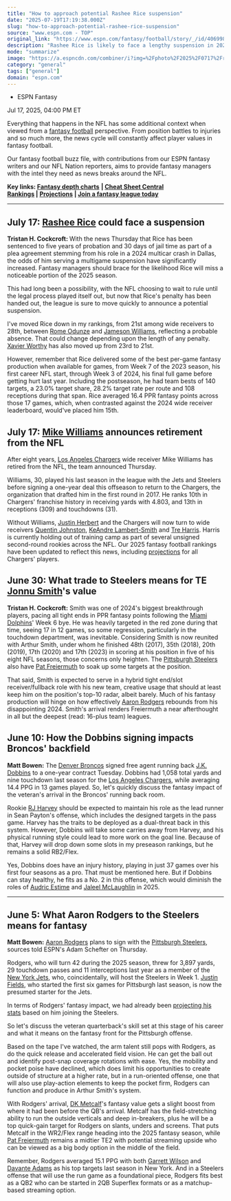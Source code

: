 ```yaml
---
title: "How to approach potential Rashee Rice suspension"
date: "2025-07-19T17:19:38.000Z"
slug: "how-to-approach-potential-rashee-rice-suspension"
source: "www.espn.com - TOP"
original_link: "https://www.espn.com/fantasy/football/story/_/id/40699880/fantasy-football-injuries-position-battles-nfl-news-analysis"
description: "Rashee Rice is likely to face a lengthy suspension in 2025."
mode: "summarize"
image: "https://a.espncdn.com/combiner/i?img=%2Fphoto%2F2025%2F0717%2Fr1520346_1296x729_16%2D9.jpg"
category: "general"
tags: ["general"]
domain: "espn.com"
---
```

<div id="readability-page-1" class="page"><div><div><ul><li><p>ESPN Fantasy</p></li></ul><p><span>Jul 17, 2025, 04:00 PM ET</span></p></div><p>Everything that happens in the NFL has some additional context when viewed from a <a href="https://www.espn.com/fantasy/football/">fantasy football</a> perspective. From position battles to injuries and so much more, the news cycle will constantly affect player values in fantasy football.</p><p>Our fantasy football buzz file, with contributions from our ESPN fantasy writers and our NFL Nation reporters, aims to provide fantasy managers with the intel they need as news breaks around the NFL.</p><p><strong>Key links: </strong> <a href="https://www.espn.com/fantasy/football/story/_/id/43809872/fantasy-football-2025-offensive-depth-charts"><strong>Fantasy depth charts</strong></a> <strong>| <a href="https://www.espn.com/fantasy/football/story/_/page/FFCheatSheetCent25-44507555/2025-fantasy-football-rankings-cheat-sheet-depth-charts-ppr">Cheat Sheet Central</a><br>
<a href="https://www.espn.com/fantasy/football/story/_/id/44786976/fantasy-football-rankings-2025-draft-ppr">Rankings</a>  | <a href="https://www.espn.com/fantasy/football/story/_/id/40699880/%3Cbr%20/%3Ehttps://fantasy.espn.com/football/players/projections">Projections</a> | <a href="https://fantasy.espn.com/football/welcome?addata=related_links_ffl2025">Join a fantasy league today</a></strong></p><hr><h2>July 17: <a data-player-guid="48cfbe28-2b59-e0df-3ce3-2e981cd56c7e" href="https://www.espn.com/nfl/player/_/id/4428331/rashee-rice">Rashee Rice</a> could face a suspension</h2><p><strong>Tristan H. Cockcroft: </strong>With the news Thursday that Rice has been sentenced to five years of probation and 30 days of jail time as part of a plea agreement stemming from his role in a 2024 multicar crash in Dallas, the odds of him serving a multigame suspension have significantly increased. Fantasy managers should brace for the likelihood Rice will miss a noticeable portion of the 2025 season.</p><p>This had long been a possibility, with the NFL choosing to wait to rule until the legal process played itself out, but now that Rice's penalty has been handed out, the league is sure to move quickly to announce a potential suspension.</p><p>I've moved Rice down in my rankings, from 21st among wide receivers to 28th, between <a data-player-guid="774cc71b-e83e-340d-bcda-4a8558265bb5" href="https://www.espn.com/nfl/player/_/id/4431299/rome-odunze">Rome Odunze</a> and <a data-player-guid="a86b2e46-69f6-f60b-3017-063d68c54345" href="https://www.espn.com/nfl/player/_/id/4426388/jameson-williams">Jameson Williams</a>, reflecting a probable absence. That could change depending upon the length of any penalty. <a data-player-guid="36240080-be64-3e8a-a33d-8defd9119656" href="https://www.espn.com/nfl/player/_/id/4683062/xavier-worthy">Xavier Worthy</a> has also moved up from 23rd to 21st.</p><p>However, remember that Rice delivered some of the best per-game fantasy production when available for games, from Week 7 of the 2023 season, his first career NFL start, through Week 3 of 2024, his final full game before getting hurt last year. Including the postseason, he had team bests of 140 targets, a 23.0% target share, 28.2% target rate per route and 108 receptions during that span. Rice averaged 16.4 PPR fantasy points across those 17 games, which, when contrasted against the 2024 wide receiver leaderboard, would've placed him 15th.</p><h2>July 17: <a data-player-guid="915d218e-ce3f-2f83-c976-23132144d788" href="https://www.espn.com/nfl/player/_/id/3045138/mike-williams">Mike Williams</a> announces retirement from the NFL</h2><p>After eight years, <a data-clubhouse-guid="84caf62b-c753-71ea-a787-44fd224a4294" href="https://www.espn.com/nfl/team/_/name/lac/los-angeles-chargers">Los Angeles Chargers</a> wide receiver Mike Williams has retired from the NFL, the team announced Thursday.</p><p>Williams, 30, played his last season in the league with the Jets and Steelers before signing a one-year deal this offseason to return to the Chargers, the organization that drafted him in the first round in 2017. He ranks 10th in Chargers' franchise history in receiving yards with 4.803, and 13th in receptions (309) and touchdowns (31).</p><p>Without Williams, <a data-player-guid="ec880cbc-1490-cdae-548f-f844104974ae" href="https://www.espn.com/nfl/player/_/id/4038941/justin-herbert">Justin Herbert</a> and the Chargers will now turn to wide receivers <a data-player-guid="84bbb266-ee47-3828-9628-a26e48c152c8" href="https://www.espn.com/nfl/player/_/id/4429025/quentin-johnston">Quentin Johnston</a>, <a data-player-guid="8230726d-0f30-3675-8476-3d42096d9d43" href="https://www.espn.com/nfl/player/_/id/4430870/keandre-lambert-smith">KeAndre Lambert-Smith</a> and <a data-player-guid="33a8b56f-7466-3118-bccb-5ebff76f4590" href="https://www.espn.com/nfl/player/_/id/4686612/tre-harris">Tre Harris</a>. Harris is currently holding out of training camp as part of several unsigned second-round rookies across the NFL. Our 2025 fantasy football rankings have been updated to reflect this news, including <a href="https://fantasy.espn.com/football/players/projections">projections</a> for all Chargers' players.</p><h2>June 30: What trade to Steelers means for TE <a data-player-guid="58017d3f-d9dd-7db8-4494-a5d6f7d63b9c" href="https://www.espn.com/nfl/player/_/id/3054212/jonnu-smith">Jonnu Smith</a>'s value</h2><p><strong>Tristan H. Cockcroft:</strong> Smith was one of 2024's biggest breakthrough players, pacing all tight ends in PPR fantasy points following the <a data-clubhouse-guid="af33088b-1e19-d27d-dbc0-354fd7151703" href="https://www.espn.com/nfl/team/_/name/mia/miami-dolphins">Miami Dolphins</a>' Week 6 bye. He was heavily targeted in the red zone during that time, seeing 17 in 12 games, so some regression, particularly in the touchdown department, was inevitable. Considering Smith is now reunited with Arthur Smith, under whom he finished 48th (2017), 35th (2018), 20th (2019), 17th (2020) and 17th (2023) in scoring at his position in five of his eight NFL seasons, those concerns only heighten. The <a data-clubhouse-guid="debcd592-8d53-71f1-fc15-5c8b8ef9df6e" href="https://www.espn.com/nfl/team/_/name/pit/pittsburgh-steelers">Pittsburgh Steelers</a> also have <a data-player-guid="dd0c7d09-aed2-e7dd-defd-12de97619e6e" href="https://www.espn.com/nfl/player/_/id/4361411/pat-freiermuth">Pat Freiermuth</a> to soak up some targets at the position.</p><p>That said, Smith is expected to serve in a hybrid tight end/slot receiver/fullback role with his new team, creative usage that should at least keep him on the position's top-10 radar, albeit barely. Much of his fantasy production will hinge on how effectively <a data-player-guid="5fbab03e-2816-55ab-ae10-83b132803d9e" href="https://www.espn.com/nfl/player/_/id/8439/aaron-rodgers">Aaron Rodgers</a> rebounds from his disappointing 2024. Smith's arrival renders Freiermuth a near afterthought in all but the deepest (read: 16-plus team) leagues.</p><h2>June 10: How the Dobbins signing impacts Broncos' backfield</h2><p><strong>Matt Bowen:</strong> The <a data-clubhouse-guid="51042145-e3c1-0694-ae0d-f720342ff8fc" href="https://www.espn.com/nfl/team/_/name/den/denver-broncos">Denver Broncos</a> signed free agent running back <a data-player-guid="249571a5-6db7-2705-2aa0-10c3bca5b417" href="https://www.espn.com/nfl/player/_/id/4241985/jk-dobbins">J.K. Dobbins</a> to a one-year contract Tuesday. Dobbins had 1,058 total yards and nine touchdown last season for the <a data-clubhouse-guid="84caf62b-c753-71ea-a787-44fd224a4294" href="https://www.espn.com/nfl/team/_/name/lac/los-angeles-chargers">Los Angeles Chargers</a>, while averaging 14.4 PPG in 13 games played. So, let's quickly discuss the fantasy impact of the veteran's arrival in the Broncos' running back room.</p><p>Rookie <a data-player-guid="bef79e03-5c24-4c6f-a1da-d3f18d34880d" href="https://www.espn.com/nfl/player/_/id/4568490/rj-harvey">RJ Harvey</a> should be expected to maintain his role as the lead runner in Sean Payton's offense, which includes the designed targets in the pass game. Harvey has the traits to be deployed as a dual-threat back in this system. However, Dobbins will take some carries away from Harvey, and his physical running style could lead to more work on the goal line. Because of that, Harvey will drop down some slots in my preseason rankings, but he remains a solid RB2/Flex.</p><p>Yes, Dobbins does have an injury history, playing in just 37 games over his first four seasons as a pro. That must be mentioned here. But if Dobbins can stay healthy, he fits as a No. 2 in this offense, which would diminish the roles of <a data-player-guid="68a0f5f2-bb16-314e-af01-398fd4027a48" href="https://www.espn.com/nfl/player/_/id/4569682/audric-estime">Audric Estime</a> and <a data-player-guid="ee54ff50-5e40-3bd7-a534-9f6ef4ff7c9a" href="https://www.espn.com/nfl/player/_/id/4722893/jaleel-mclaughlin">Jaleel McLaughlin</a> in 2025.</p><hr><h2>June 5: What Aaron Rodgers to the Steelers means for fantasy</h2><p><strong>Matt Bowen:</strong> <a data-player-guid="5fbab03e-2816-55ab-ae10-83b132803d9e" href="https://www.espn.com/nfl/player/_/id/8439/aaron-rodgers">Aaron Rodgers</a> plans to sign with the <a data-clubhouse-guid="debcd592-8d53-71f1-fc15-5c8b8ef9df6e" href="https://www.espn.com/nfl/team/_/name/pit/pittsburgh-steelers">Pittsburgh Steelers</a>, sources told ESPN's Adam Schefter on Thursday.</p><p>Rodgers, who will turn 42 during the 2025 season, threw for 3,897 yards, 29 touchdown passes and 11 interceptions last year as a member of the <a data-clubhouse-guid="732d3caf-b350-1e34-48c6-b7cebb4a0d88" href="https://www.espn.com/nfl/team/_/name/nyj/new-york-jets">New York Jets</a>, who, coincidentally, will host the Steelers in Week 1. <a data-player-guid="7e9fbd60-951e-2d9a-8d8c-b3f1ab6c4a4d" href="https://www.espn.com/nfl/player/_/id/4362887/justin-fields">Justin Fields</a>, who started the first six games for Pittsburgh last season, is now the presumed starter for the Jets.</p><p>In terms of Rodgers' fantasy impact, we had already been <a href="https://fantasy.espn.com/football/players/projections">projecting his stats</a> based on him joining the Steelers.</p><p>So let's discuss the veteran quarterback's skill set at this stage of his career and what it means on the fantasy front for the Pittsburgh offense.</p><p>Based on the tape I've watched, the arm talent still pops with Rodgers, as do the quick release and accelerated field vision. He can get the ball out and identify post-snap coverage rotations with ease. Yes, the mobility and pocket poise have declined, which does limit his opportunities to create outside of structure at a higher rate, but in a run-oriented offense, one that will also use play-action elements to keep the pocket firm, Rodgers can function and produce in Arthur Smith's system.</p><p>With Rodgers' arrival, <a data-player-guid="c6727be7-1ac0-315c-437d-e281fe9a2e84" href="https://www.espn.com/nfl/player/_/id/4047650/dk-metcalf">DK Metcalf</a>'s fantasy value gets a slight boost from where it had been before the QB's arrival. Metcalf has the field-stretching ability to run the outside verticals and deep in-breakers, plus he will be a top quick-gain target for Rodgers on slants, unders and screens. That puts Metcalf in the WR2/Flex range heading into the 2025 fantasy season, while <a data-player-guid="dd0c7d09-aed2-e7dd-defd-12de97619e6e" href="https://www.espn.com/nfl/player/_/id/4361411/pat-freiermuth">Pat Freiermuth</a> remains a midtier TE2 with potential streaming upside who can be viewed as a big body option in the middle of the field.</p><p>Remember, Rodgers averaged 15.1 PPG with both <a data-player-guid="da106063-995d-eaf0-54e4-ccecd5e90767" href="https://www.espn.com/nfl/player/_/id/4569618/garrett-wilson">Garrett Wilson</a> and <a data-player-guid="d287bc03-47c2-c7f6-6160-e4280c80d2e2" href="https://www.espn.com/nfl/player/_/id/16800/davante-adams">Davante Adams</a> as his top targets last season in New York. And in a Steelers offense that will use the run game as a foundational piece, Rodgers fits best as a QB2 who can be started in 2QB Superflex formats or as a matchup-based streaming option.</p>
</div></div>